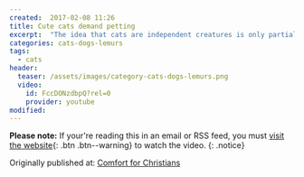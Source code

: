```yaml
---
created:  2017-02-08 11:26  
title: Cute cats demand petting
excerpt:  "The idea that cats are independent creatures is only partially true."
categories: cats-dogs-lemurs
tags: 
  - cats
header:
  teaser: /assets/images/category-cats-dogs-lemurs.png
  video:
    id: FccDONzdbpQ?rel=0
    provider: youtube
modified:  
---
```


**Please note:** If your're reading this in an email or RSS feed, you must [visit the website](/cats-dogs-lemurs/cute-cats-demand-petting/){: .btn .btn--warning} to watch the video.
{: .notice}

<div>Originally published at: <a href='http://www.alecsatin.com/'>Comfort for Christians</a></div>
